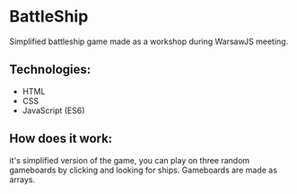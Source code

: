 # BattleShip
Simplified battleship game made as a workshop during WarsawJS meeting.

## Technologies:
* HTML
* CSS
* JavaScript (ES6)

## How does it work:
it's simplified version of the game, you can play on three random gameboards by clicking and looking for ships. Gameboards are made as arrays.
